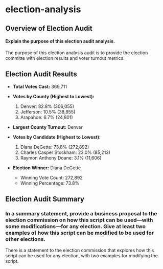 # election-analysis

## Overview of Election Audit

#### Explain the purpose of this election audit analysis.
The purpose of this election analysis audit is to provide the election committe with election results and voter turnout metrics.  

## Election Audit Results

* **Total Votes Cast:** 369,711

* **Votes by County (Highest to Lowest):**
  1. Denver: 82.8% (306,055)
  2. Jefferson: 10.5% (38,855)
  3. Arapahoe: 6.7% (24,801)

* **Largest County Turnout:** Denver

* **Votes by Candidate (Highest to Lowest):** 
  1. Diana DeGette: 73.8% (272,892)
  2. Charles Casper Stockham: 23.0% (85,213)
  3. Raymon Anthony Doane: 3.1% (11,606)

* **Election Winner:** Diana DeGette
  * Winning Vote Count: 272,892
  * Winning Percentage: 73.8%


## Election Audit Summary

### In a summary statement, provide a business proposal to the election commission on how this script can be used—with some modifications—for any election. Give at least two examples of how this script can be modified to be used for other elections.
There is a statement to the election commission that explores how this script can be used for any election, with two examples for modifying the script. 
